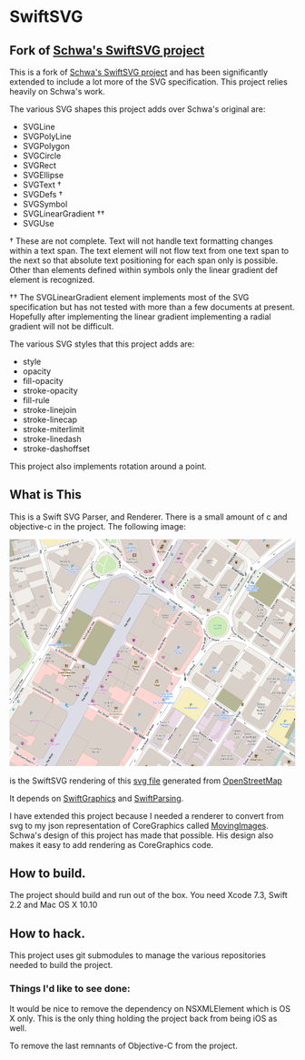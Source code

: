 # SwiftSVG

## Fork of [Schwa's SwiftSVG project](https://github.com/schwa/SwiftSVG)

This is a fork of [Schwa's SwiftSVG project](https://github.com/schwa/SwiftSVG) and has been significantly extended to include a lot more of the SVG specification. This project  relies heavily on Schwa's work.

The various SVG shapes this project adds over Schwa's original are:

*  SVGLine
*  SVGPolyLine
*  SVGPolygon
*  SVGCircle
*  SVGRect
*  SVGEllipse
*  SVGText †
*  SVGDefs †
*  SVGSymbol
*  SVGLinearGradient ††
*  SVGUse

† These are not complete. Text will not handle text formatting changes within a text span. The text element will not flow text from one text span to the next so that absolute text positioning for each span only is possible. Other than elements defined within symbols only the linear gradient def element is recognized.

†† The SVGLinearGradient element implements most of the SVG specification but has not tested with more than a few documents at present. Hopefully after implementing the linear gradient implementing a radial gradient will not be difficult.

The various SVG styles that this project adds are:

* style
* opacity
* fill-opacity
* stroke-opacity
* fill-rule
* stroke-linejoin
* stroke-linecap
* stroke-miterlimit
* stroke-linedash
* stroke-dashoffset

This project also implements rotation around a point.

## What is This

This is a Swift SVG Parser, and Renderer. There is a small amount of c and objective-c in the project. The following image:  

![Obligatory Screenshot](Documentation/map-2.png)  

is the SwiftSVG rendering of this [svg file](Documentation/map-2.svg) generated from [OpenStreetMap](http://openstreetmap.org)

It depends on [SwiftGraphics](https://github.com/schwa/SwiftGraphics) and [SwiftParsing](https://github.com/schwa/SwiftParsing).

I have extended this project because I needed a renderer to convert from svg to my json representation of CoreGraphics called [MovingImages](https://gitlab.com/ktam/movingimages). Schwa's design of this project has made that possible. His design also makes it easy to add rendering as CoreGraphics code.

## How to build.

The project should build and run out of the box. You need Xcode 7.3, Swift 2.2 and Mac OS X 10.10

## How to hack.

This project uses git submodules to manage the various repositories needed to build the project.

### Things I'd like to see done:

It would be nice to remove the dependency on NSXMLElement which is OS X only. This is the only thing holding the project back from being iOS as well.

To remove the last remnants of Objective-C from the project.
